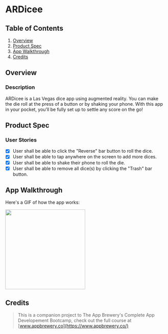 # ARDicee

## Table of Contents
1. [Overview](#Overview)
2. [Product Spec](#Product-Spec)
3. [App Walkthrough](#App-Walkthrough)
4. [Credits](#Credits)

## Overview
### Description

ARDicee is a Las Vegas dice app using augmented reality. You can make the die roll at the press of a button or by shaking your phone. With this app in your pocket, you’ll be fully set up to settle any score on the go!

## Product Spec
### User Stories

- [X] User shall be able to click the "Reverse" bar button to roll the dice.
- [X] User shall be able to tap anywhere on the screen to add more dices.
- [X] User shall be able to shake their phone to roll the die.
- [X] User shall be able to remove all dice(s) by clicking the "Trash" bar button.

## App Walkthrough

Here's a GIF of how the app works:

<img src="ADD_GIF_LINK" width=250><br>

## Credits

>This is a companion project to The App Brewery's Complete App Developement Bootcamp, check out the full course at [www.appbrewery.co](https://www.appbrewery.co/)
